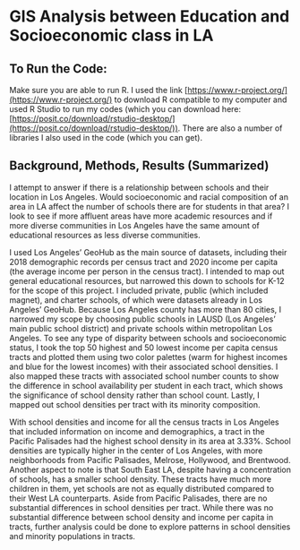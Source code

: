 # GIS Analysis between Education and Socioeconomic class in LA

## To Run the Code:

Make sure you are able to run R. I used the link [https://www.r-project.org/](https://www.r-project.org/) to download R compatible to my computer and used R Studio to run my codes (which you can download here: [https://posit.co/download/rstudio-desktop/](https://posit.co/download/rstudio-desktop/)). There are also a number of libraries I also used in the code (which you can get). 

## Background, Methods, Results (Summarized)

I attempt to answer if there is a relationship between schools and their location in Los Angeles. Would socioeconomic and racial composition of an area in LA affect the number of schools there are for students in that area? I look to see if more affluent areas have more academic resources and if more diverse communities in Los Angeles have the same amount of educational resources as less diverse communities. 

I used Los Angeles’ GeoHub as the main source of datasets, including their 2018 demographic records per census tract and 2020 income per capita (the average income per person in the census tract). I intended to map out general educational resources, but narrowed this down to schools for K-12 for the scope of this project. I included private, public (which included magnet), and charter schools, of which were datasets already in Los Angeles’ GeoHub. Because Los Angeles county has more than 80 cities, I narrowed my scope by choosing public schools in LAUSD (Los Angeles’ main public school district) and private schools within metropolitan Los Angeles. To see any type of disparity between schools and socioeconomic status, I took the top 50 highest and 50 lowest income per capita census tracts and plotted them using two color palettes (warm for highest incomes and blue for the lowest incomes) with their associated school densities. I also mapped these tracts with associated school number counts to show the difference in school availability per student in each tract, which shows the significance of school density rather than school count. Lastly, I mapped out school densities per tract with its minority composition.

With school densities and income for all the census tracts in Los Angeles that included information on income and demographics, a tract in the Pacific Palisades had the highest school density in its area at 3.33%. School densities are typically higher in the center of Los Angeles, with more neighborhoods from Pacific Palisades, Melrose, Hollywood, and Brentwood. Another aspect to note is that South East LA, despite having a concentration of schools, has a smaller school density. These tracts have much more children in them, yet schools are not as equally distributed compared to their West LA counterparts. Aside from Pacific Palisades, there are no substantial differences in school densities per tract. While there was no substantial difference between school density and income per capita in tracts, further analysis could be done to explore patterns in school densities and minority populations in tracts.
